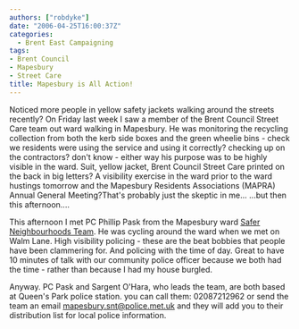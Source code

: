 ```yaml
---
authors: ["robdyke"]
date: "2006-04-25T16:00:37Z"
categories:
  - Brent East Campaigning
tags:
- Brent Council
- Mapesbury
- Street Care
title: Mapesbury is All Action!
---
```

Noticed more people in yellow safety jackets walking around the streets recently? On Friday last week I saw a member of the Brent Council Street Care team out ward walking in Mapesbury. He was monitoring the recycling collection from both the kerb side boxes and the green wheelie bins - check we residents were using the service and using it correctly? checking up on the contractors? don't know - either way his purpose was to be highly visible in the ward. Suit, yellow jacket, Brent Council Street Care printed on the back in big letters? A visibility exercise in the ward prior to the ward hustings tomorrow and the Mapesbury Residents Associations (MAPRA) Annual General Meeting?That's probably just the skeptic in me... ...but then this afternoon....

<!--more-->

This afternoon I met PC Phillip Pask from the Mapesbury ward [Safer Neighbourhoods Team](http://www.met.police.uk/saferneighbourhoods/index.htm). He was cycling around the ward when we met on Walm Lane. High visibility policing - these are the beat bobbies that people have been clammering for. And policing with the time of day. Great to have 10 minutes of talk with our community police officer because we both had the time - rather than because I had my house burgled.
  
Anyway. PC Pask and Sargent O'Hara, who leads the team, are both based at Queen's Park police station. you can call them: 02087212962 or send the team an email mapesbury.snt@police.met.uk and they will add you to their distribution list for local police information.